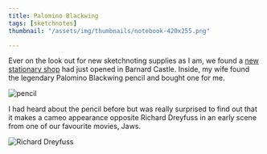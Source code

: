 ```yaml
---
title: Palomino Blackwing
tags: [sketchnotes]
thumbnail: "/assets/img/thumbnails/notebook-420x255.png"

---
```


Ever on the look out for new sketchnoting supplies as I am, we found a <a href="http://www.oswells.co.uk/">new stationary shop</a>
had just opened in Barnard Castle. Inside, my wife found the legendary Palomino Blackwing pencil and bought one for me.

<img src="/assets/img/posts/palomino-blackwing/blackwing.png" alt="pencil" class="u-max-full-width" />

I had heard about the pencil before but was really surprised to find out that it makes a cameo appearance
opposite Richard Dreyfuss in an early scene from one of our favourite movies, Jaws.

<img src="/assets/img/posts/palomino-blackwing/jaws-hooper-blackwing.png" alt="Richard Dreyfuss" class="u-max-full-width" />
